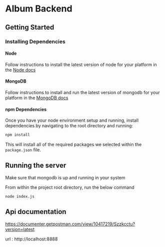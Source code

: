 # Album Backend

## Getting Started

### Installing Dependencies

#### Node 
Follow instructions to install the latest version of node for your platform in the [Node docs](https://nodejs.org/en/)
#### MongoDB

Follow instructions to install and run the latest version of mongodb for your platform in the [MongoDB docs](https://docs.mongodb.com/manual/installation/)


#### npm Dependencies

Once you have your node environment setup and running, install dependencies by navigating to the root directory and running:

```bash
npm install
```

This will install all of the required packages we selected within the `package.json` file.

## Running the server
Make sure that mongodb is up and running in your system

From within the project root directory, run the below command
```
node index.js
```

## Api documentation

https://documenter.getpostman.com/view/10417219/Szzkcctu?version=latest

url : http://localhost:8888


